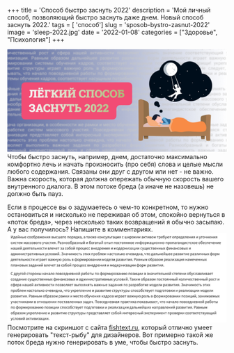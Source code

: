 +++
title = 'Способ быстро заснуть 2022'
description = 'Мой личный способ, позволяющий быстро заснуть даже днем. Новый способ заснуть 2022.'
tags = [ 'способ']
slug = 'sposob-bystro-zasnut-2022'
image = 'sleep-2022.jpg'
date = '2022-01-08'
categories = ["Здоровье", "Психология"]
+++

![sleep-2022.jpg](sleep-2022.jpg)
Чтобы быстро заснуть, например, днем, достаточно максимально комфортно лечь и начать произносить (про себя) слова и целые мысли любого содержания. Связаны они друг с другом или нет - не важно. Важна скорость, которая должна опережать обычную скорость вашего внутренного диалога. В этом потоке бреда (а иначе не назовешь) не должно быть пауз.

Если в процессе вы о задумаетесь о чем-то конкретном, то нужно остановиться и нисколько не переживая об этом, спокойно вернуться в «поток бреда», через несколько таких возвращений я обычно засыпаю. А у вас получилось? Напишите в комментариях.
![sleep-2022-2.png](sleep-2022-2.png)
Посмотрите на скриншот с сайта [fishtext.ru](https://fishtext.ru/), который отлично умеет генерировать "текст-рыбу" для дизайнеров. Вот примерно такой же поток бреда нужно генерировать в уме, чтобы быстро заснуть.